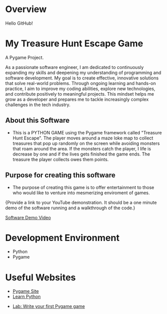 # Overview
Hello GitHub!

# My Treasure Hunt Escape Game

A Pygame Project.

As a passionate software engineer, I am dedicated to continuously expanding my skills and deepening my understanding of programming and software development. My goal is to create effective, innovative solutions that solve real-world problems. Through ongoing learning and hands-on practice, I aim to improve my coding abilities, explore new technologies, and contribute positively to meaningful projects. This mindset helps me grow as a developer and prepares me to tackle increasingly complex challenges in the tech industry.

## About this Software
- This is a PYTHON GAME using the Pygame framework called "Treasure Hunt Escape".
The player moves around a maze loke map to collect treasures that pop up randomly on the screen while avoiding monsters that roam around the area. If the monsters catch the player, I life is decrease by one and if the lives gets finished the game ends. The treasure the player collects owes them points.


## Purpose for creating this software
- The purpose of creating this game is to offer entertainment to those who would like to venture into mesmerizing enviroment of games.

{Provide a link to your YouTube demonstration.  It should be a one minute demo of the software running and a walkthrough of the code.}

[Software Demo Video](http://youtube.link.goes.here)

# Development Environment

- Python
- Pygame

# Useful Websites

* [Pygame Site](https://www.pygame.org/)
* [Learn Python](https://www.learnpython.org/)

- [Lab: Write your first Pygame game](https://www.pygame.org/news)





